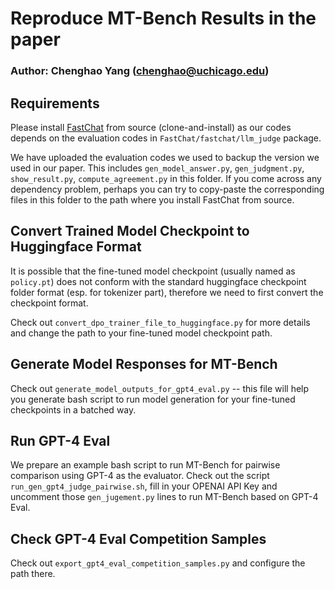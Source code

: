 # Reproduce MT-Bench Results in the paper
### Author: Chenghao Yang (chenghao@uchicago.edu)

## Requirements
Please install [FastChat](https://github.com/lm-sys/FastChat) from source (clone-and-install) as our codes depends on the evaluation codes in `FastChat/fastchat/llm_judge` package.

We have uploaded the evaluation codes we used to backup the version we used in our paper. This includes `gen_model_answer.py`, `gen_judgment.py`, `show_result.py`, `compute_agreement.py` in this folder. If you come across any dependency problem, perhaps you can try to copy-paste the corresponding files in this folder to the path where you install FastChat from source.

## Convert Trained Model Checkpoint to Huggingface Format
It is possible that the fine-tuned model checkpoint (usually named as `policy.pt`) does not conform with the standard huggingface checkpoint folder format (esp. for tokenizer part), therefore we need to first convert the checkpoint format. 

Check out `convert_dpo_trainer_file_to_huggingface.py` for more details and change the path to your fine-tuned model checkpoint path.

## Generate Model Responses for MT-Bench
Check out `generate_model_outputs_for_gpt4_eval.py` -- this file will help you generate bash script to run model generation for your fine-tuned checkpoints in a batched way.

## Run GPT-4 Eval
We prepare an example bash script to run MT-Bench for pairwise comparison using GPT-4 as the evaluator. Check out the script `run_gen_gpt4_judge_pairwise.sh`, fill in your OPENAI API Key and uncomment those `gen_jugement.py` lines to run MT-Bench based on GPT-4 Eval.

## Check GPT-4 Eval Competition Samples
Check out `export_gpt4_eval_competition_samples.py` and configure the path there.
